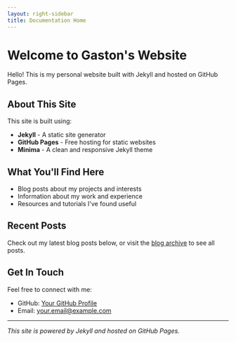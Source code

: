 ```yaml
---
layout: right-sidebar
title: Documentation Home
---
```


# Welcome to Gaston's Website

Hello! This is my personal website built with Jekyll and hosted on GitHub Pages.

## About This Site

This site is built using:
- **Jekyll** - A static site generator
- **GitHub Pages** - Free hosting for static websites
- **Minima** - A clean and responsive Jekyll theme

## What You'll Find Here

- Blog posts about my projects and interests
- Information about my work and experience
- Resources and tutorials I've found useful

## Recent Posts

Check out my latest blog posts below, or visit the [blog archive](/blog/) to see all posts.

## Get In Touch

Feel free to connect with me:
- GitHub: [Your GitHub Profile](https://github.com/gagrehansavona)
- Email: your.email@example.com

---

*This site is powered by Jekyll and hosted on GitHub Pages.*
